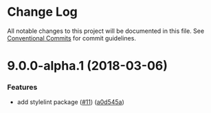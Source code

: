 # Change Log

All notable changes to this project will be documented in this file.
See [Conventional Commits](https://conventionalcommits.org) for commit guidelines.

<a name="9.0.0-alpha.1"></a>

# 9.0.0-alpha.1 (2018-03-06)

### Features

* add stylelint package ([#11](https://github.com/carbon-design-system/carbon/tree/master/packages/eslint-config-carbon-base/issues/11)) ([a0d545a](https://github.com/carbon-design-system/carbon/tree/master/packages/eslint-config-carbon-base/commit/a0d545a))
